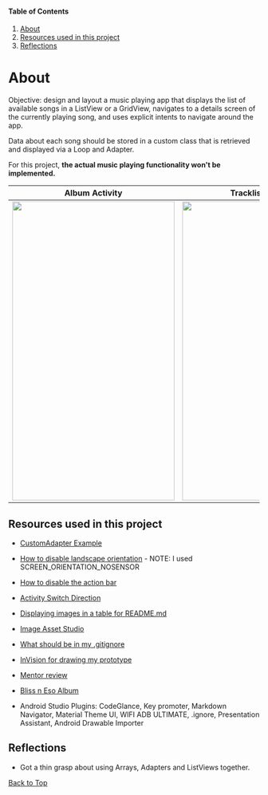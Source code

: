 #### Table of Contents
  1. [About](#about)
  2. [Resources used in this project](#resources-used-in-this-project)
  3. [Reflections](#reflections)

# About
  Objective: design and layout a music playing app that displays the list of available songs in a ListView or a GridView, navigates to a details screen of the currently playing song, and uses explicit intents to navigate around the app.

Data about each song should be stored in a custom class that is retrieved and displayed via a Loop and Adapter.

For this project, **the actual music playing functionality won't be implemented.**

Album Activity|Tracklist Activity
:-------------------------:|:-------------------------:
<img src="https://i.imgur.com/9clQvhP.jpg" width="325" height="600">  |  <img src="https://i.imgur.com/MiRrdJI.jpg" width="325" height="600">


## Resources used in this project

* [CustomAdapter Example](https://github.com/udacity/ud839_CustomAdapter_Example)

* [How to disable landscape orientation](https://stackoverflow.com/questions/6745797/how-to-set-entire-application-in-portrait-mode-only/9784269#9784269) - NOTE: I used SCREEN_ORIENTATION_NOSENSOR

* [How to disable the action bar](https://stackoverflow.com/questions/8456835/how-to-disable-action-bar-permanently/44754842#44754842)

* [Activity Switch Direction](https://stackoverflow.com/questions/5105126/android-activity-switch-direction/9747708#9747708)

* [Displaying images in a table for README.md](https://stackoverflow.com/a/24320279/8651044)

* [Image Asset Studio](https://developer.android.com/studio/write/image-asset-studio)

* [What should be in my .gitignore](https://stackoverflow.com/questions/16736856/what-should-be-in-my-gitignore-for-an-android-studio-project/17803964#17803964)

* [InVision for drawing my prototype](https://www.invisionapp.com/)

* [Mentor review]()

* [Bliss n Eso Album](https://en.wikipedia.org/wiki/Off_the_Grid_(Bliss_n_Eso_album)#Track_listing)

* Android Studio Plugins: CodeGlance, Key promoter, Markdown Navigator, Material Theme UI, WIFI ADB ULTIMATE, .ignore, Presentation Assistant, Android Drawable Importer

## Reflections

* Got a thin grasp about using Arrays, Adapters and ListViews together.

[Back to Top](#table-of-contents)
